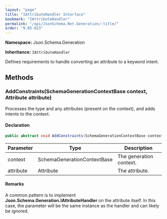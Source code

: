 ```yaml
---
layout: "page"
title: "IAttributeHandler Interface"
bookmark: "IAttributeHandler"
permalink: "/api/JsonSchema.Net.Generation/:title/"
order: "9.05.023"
---
```

**Namespace:** Json.Schema.Generation

**Inheritance:**
`IAttributeHandler`

Defines requirements to handle converting an attribute to a keyword intent.

## Methods

### AddConstraints(SchemaGenerationContextBase context, Attribute attribute)

Processes the type and any attributes (present on the context), and adds
intents to the context.

#### Declaration

```c#
public abstract void AddConstraints(SchemaGenerationContextBase context, Attribute attribute)
```

| Parameter | Type | Description |
|---|---|---|
| context | SchemaGenerationContextBase | The generation context. |
| attribute | Attribute | The attribute. |


#### Remarks

A common pattern is to implement **Json.Schema.Generation.IAttributeHandler** on the
attribute itself.  In this case, the <paramref name="attribute" /> parameter
will be the same instance as the handler and can likely be ignored.

